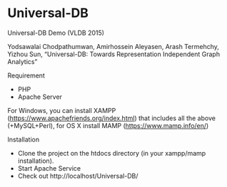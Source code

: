 # Universal-DB
Universal-DB Demo (VLDB 2015)

Yodsawalai Chodpathumwan, Amirhossein Aleyasen, Arash Termehchy, Yizhou Sun, “Universal-DB: Towards Representation Independent Graph Analytics”


Requirement
 - PHP
 - Apache Server
 
For Windows, you can install XAMPP (https://www.apachefriends.org/index.html) that includes all the above (+MySQL+Perl), for OS X install MAMP (https://www.mamp.info/en/)

Installation
 - Clone the project on the htdocs directory (in your xampp/mamp installation).
 - Start Apache Service
 - Check out http://localhost/Universal-DB/
